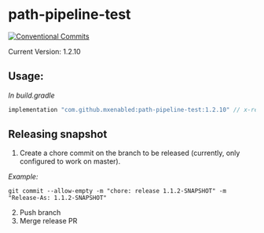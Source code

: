 # path-pipeline-test

[![Conventional Commits](https://img.shields.io/badge/Conventional%20Commits-1.0.0-%23FE5196?logo=conventionalcommits&logoColor=white)](https://conventionalcommits.org)

Current Version: 1.2.10<!-- x-release-version -->

## Usage:

_In build.gradle_

```groovy
implementation "com.github.mxenabled:path-pipeline-test:1.2.10" // x-release-version
```

## Releasing snapshot

1. Create a chore commit on the branch to be released (currently, only configured to work on master).

_Example:_

`git commit --allow-empty -m "chore: release 1.1.2-SNAPSHOT" -m "Release-As: 1.1.2-SNAPSHOT"`

2. Push branch
3. Merge release PR
